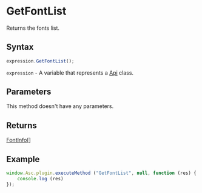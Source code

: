 # GetFontList

Returns the fonts list.

## Syntax

```javascript
expression.GetFontList();
```

`expression` - A variable that represents a [Api](Methods.md) class.

## Parameters

This method doesn't have any parameters.

## Returns

[FontInfo](../Enumeration/FontInfo.md)[]

## Example

```javascript
window.Asc.plugin.executeMethod ("GetFontList", null, function (res) {
    console.log (res)
});
```
